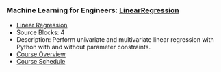### Machine Learning for Engineers: [LinearRegression](https://www.apmonitor.com/pds/index.php/Main/LinearRegression)
- [Linear Regression](https://www.apmonitor.com/pds/index.php/Main/LinearRegression)
 - Source Blocks: 4
 - Description: Perform univariate and multivariate linear regression with Python with and without parameter constraints.
- [Course Overview](https://apmonitor.com/pds)
- [Course Schedule](https://apmonitor.com/pds/index.php/Main/CourseSchedule)
